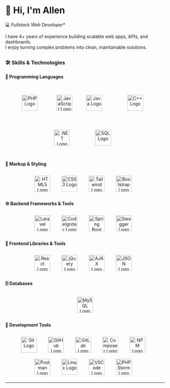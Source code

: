 <div align="left">

# 👋 Hi, I'm Allen  

💻 *Fullstack Web Developer**  

I have 4+ years of experience building scalable web apps, APIs, and dashboards.  
I enjoy turning complex problems into clean, maintainable solutions.  

##

### 🛠 Skills & Technologies  

#### 📝 Programming Languages  
<p align="center"> 
  <a href="https://www.php.net/" target="_blank"><img src="https://cdn.jsdelivr.net/gh/devicons/devicon/icons/php/php-original.svg" style="height:50px; width:50px; margin:30px;" alt="PHP Logo"/></a> 
  &nbsp;&nbsp;&nbsp;
  <a href="https://developer.mozilla.org/en-US/docs/Web/JavaScript" target="_blank"><img src="https://cdn.jsdelivr.net/gh/devicons/devicon/icons/javascript/javascript-original.svg" style="height:50px; width:50px; margin:10px;" alt="JavaScript Logo"/></a> 
  <a href="https://www.java.com/" target="_blank"><img src="https://cdn.jsdelivr.net/gh/devicons/devicon/icons/java/java-original.svg" style="height:50px; width:50px; margin:30px;" alt="Java Logo"/></a> 
  &nbsp;&nbsp;&nbsp;
  <a href="https://isocpp.org/" target="_blank"><img src="https://cdn.jsdelivr.net/gh/devicons/devicon/icons/cplusplus/cplusplus-original.svg" style="height:50px; width:50px; margin:30px;" alt="C++ Logo"/></a> &nbsp;&nbsp;&nbsp;<br/> 
  <a href="https://dotnet.microsoft.com/" target="_blank"><img src="https://cdn.jsdelivr.net/gh/devicons/devicon/icons/dot-net/dot-net-original.svg" style="height:50px; width:50px; margin:30px;" alt=".NET Logo"/></a> &nbsp;&nbsp;&nbsp;
  <a href="https://en.wikipedia.org/wiki/SQL" target="_blank"><img src="https://cdn.jsdelivr.net/gh/devicons/devicon/icons/mysql/mysql-original.svg" style="height:50px; width:50px; margin:30px;" alt="SQL Logo"/></a> &nbsp;&nbsp;&nbsp;
</p>


#### 🎨 Markup & Styling  
<p align="center">
  <a href="https://developer.mozilla.org/en-US/docs/Web/HTML" target="_blank"><img src="https://cdn.jsdelivr.net/gh/devicons/devicon/icons/html5/html5-original.svg" style="height:50px; width:50px; margin:10px;" alt="HTML5 Logo"/></a>&nbsp;&nbsp;&nbsp;
  <a href="https://developer.mozilla.org/en-US/docs/Web/CSS" target="_blank"><img src="https://cdn.jsdelivr.net/gh/devicons/devicon/icons/css3/css3-original.svg" style="height:50px; width:50px; margin:10px;" alt="CSS3 Logo"/></a>&nbsp;&nbsp;&nbsp;
  <a href="https://tailwindcss.com/" target="_blank"><img src="https://www.vectorlogo.zone/logos/tailwindcss/tailwindcss-icon.svg" style="height:50px; width:50px; margin:10px;" alt="Tailwind Logo"/></a>&nbsp;&nbsp;&nbsp;
  <a href="https://getbootstrap.com/" target="_blank"><img src="https://cdn.jsdelivr.net/gh/devicons/devicon/icons/bootstrap/bootstrap-original.svg" style="height:50px; width:50px; margin:10px;" alt="Bootstrap Logo"/></a>&nbsp;&nbsp;&nbsp;
</p>

#### ⚙️ Backend Frameworks & Tools  
<p align="center">
  <a href="https://laravel.com/" target="_blank"><img src="https://cdn.jsdelivr.net/gh/devicons/devicon/icons/laravel/laravel-original.svg" style="height:50px; width:50px; margin:10px;" alt="Laravel Logo"/></a>&nbsp;&nbsp;&nbsp;
  <a href="https://codeigniter.com/" target="_blank"><img src="https://cdn.jsdelivr.net/gh/devicons/devicon/icons/codeigniter/codeigniter-plain.svg" style="height:50px; width:50px; margin:10px;" alt="CodeIgniter Logo"/></a>&nbsp;&nbsp;&nbsp;
  <a href="https://spring.io/projects/spring-boot" target="_blank"><img src="https://cdn.jsdelivr.net/gh/devicons/devicon/icons/spring/spring-original.svg" style="height:50px; width:50px; margin:10px;" alt="Spring Boot Logo"/></a>&nbsp;&nbsp;&nbsp;
  <a href="https://swagger.io/" target="_blank"><img src="https://cdn.simpleicons.org/swagger/85EA2D" style="height:50px; width:50px; margin:10px;" alt="Swagger Logo"/></a>&nbsp;&nbsp;&nbsp;
</p>

#### 🎨 Frontend Libraries & Tools  
<p align="center">
  <a href="https://react.dev/" target="_blank"><img src="https://cdn.jsdelivr.net/gh/devicons/devicon/icons/react/react-original.svg" style="height:50px; width:50px; margin:10px;" alt="React Logo"/></a>&nbsp;&nbsp;&nbsp;
  <a href="https://jquery.com/" target="_blank"><img src="https://cdn.jsdelivr.net/gh/devicons/devicon/icons/jquery/jquery-original.svg" style="height:50px; width:50px; margin:10px;" alt="jQuery Logo"/></a>&nbsp;&nbsp;&nbsp;
  <a href="https://developer.mozilla.org/en-US/docs/Web/Guide/AJAX" target="_blank"><img src="https://cdn-icons-png.flaticon.com/512/1006/1006771.png" style="height:50px; width:50px; margin:10px;" alt="AJAX Logo"/></a>&nbsp;&nbsp;&nbsp;
  <a href="https://www.json.org/" target="_blank"><img src="https://cdn.simpleicons.org/json/000000" style="height:50px; width:50px; margin:10px;" alt="JSON Logo"/></a>&nbsp;&nbsp;&nbsp;
</p>

#### 🗄️ Databases  
<p align="center">
  <a href="https://www.mysql.com/" target="_blank"><img src="https://cdn.jsdelivr.net/gh/devicons/devicon/icons/mysql/mysql-original.svg" style="height:50px; width:50px; margin:10px;" alt="MySQL Logo"/></a>
</p>

#### 🧰 Development Tools  
<p align="center">
  <a href="https://git-scm.com/" target="_blank"><img src="https://cdn.jsdelivr.net/gh/devicons/devicon/icons/git/git-original.svg" style="height:50px; width:50px; margin:10px;" alt="Git Logo"/></a>&nbsp;&nbsp;&nbsp;
  <a href="https://github.com/" target="_blank"><img src="https://cdn.jsdelivr.net/gh/devicons/devicon/icons/github/github-original.svg" style="height:50px; width:50px; margin:10px;" alt="GitHub Logo"/></a>&nbsp;&nbsp;&nbsp;
  <a href="https://about.gitlab.com/" target="_blank"><img src="https://cdn.jsdelivr.net/gh/devicons/devicon/icons/gitlab/gitlab-original.svg" style="height:50px; width:50px; margin:10px;" alt="GitLab Logo"/></a>&nbsp;&nbsp;&nbsp;
  <a href="https://getcomposer.org/" target="_blank"><img src="https://cdn.jsdelivr.net/gh/devicons/devicon/icons/composer/composer-original.svg" style="height:50px; width:50px; margin:10px;" alt="Composer Logo"/></a>&nbsp;&nbsp;&nbsp;
  <a href="https://www.npmjs.com/" target="_blank"><img src="https://cdn.jsdelivr.net/gh/devicons/devicon/icons/npm/npm-original-wordmark.svg" style="height:50px; width:50px; margin:10px;" alt="NPM Logo"/></a>&nbsp;&nbsp;&nbsp;<br/>
  <a href="https://www.postman.com/" target="_blank"><img src="https://cdn.jsdelivr.net/gh/devicons/devicon/icons/postman/postman-original.svg" style="height:50px; width:50px; margin:10px;" alt="Postman Logo"/></a>&nbsp;&nbsp;&nbsp;
  <a href="https://www.linux.org/" target="_blank"><img src="https://cdn.jsdelivr.net/gh/devicons/devicon/icons/linux/linux-original.svg" style="height:50px; width:50px; margin:10px;" alt="Linux Logo"/></a>&nbsp;&nbsp;&nbsp;
  <a href="https://code.visualstudio.com/" target="_blank"><img src="https://cdn.jsdelivr.net/gh/devicons/devicon/icons/vscode/vscode-original.svg" style="height:50px; width:50px; margin:10px;" alt="VSCode Logo"/></a>&nbsp;&nbsp;&nbsp;
  <a href="https://www.jetbrains.com/phpstorm/" target="_blank"><img src="https://cdn.jsdelivr.net/gh/devicons/devicon/icons/phpstorm/phpstorm-original.svg" style="height:50px; width:50px; margin:10px;" alt="PHPStorm Logo"/></a>&nbsp;&nbsp;&nbsp;
</p>

---
</div>
